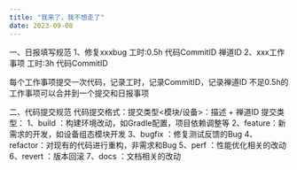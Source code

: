 ```yaml
---
title: "我来了，我不想走了"
date: 2023-09-08
---
```


一、日报填写规范
1、修复xxxbug  工时:0.5h 代码CommitID  禅道ID
2、xxx工作事项  工时:3h   代码CommitID

每个工作事项提交一次代码，记录工时，记录CommitID，记录禅道ID
不足0.5h的工作事项可以合并到一个提交和日报事项


二、代码提交规范
代码提交格式：提交类型<模块/设备>：描述 + 禅道ID
提交类型：
1、build  ：构建环境改动，如Gradle配置，项目依赖调整等
2、feature：新需求的开发，如设备组态模块开发
3、bugfix ：修复测试反馈的Bug
4、refactor：对现有的代码进行重构，非需求和Bug
5、perf ：性能优化相关的改动
6、revert ：版本回滚
7、docs   ：文档相关的改动

